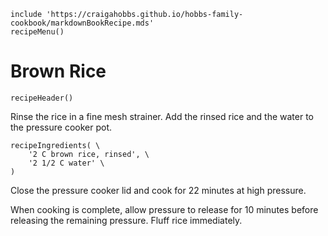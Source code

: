 ~~~ markdown-script
include 'https://craigahobbs.github.io/hobbs-family-cookbook/markdownBookRecipe.mds'
recipeMenu()
~~~

# Brown Rice

~~~ markdown-script
recipeHeader()
~~~

Rinse the rice in a fine mesh strainer. Add the rinsed rice and the water to the pressure cooker pot.

~~~ markdown-script
recipeIngredients( \
    '2 C brown rice, rinsed', \
    '2 1/2 C water' \
)
~~~

Close the pressure cooker lid and cook for 22 minutes at high pressure.

When cooking is complete, allow pressure to release for 10 minutes before releasing the remaining
pressure. Fluff rice immediately.
